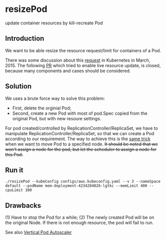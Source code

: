 # resizePod
update container resources by kill-recreate Pod

## Introduction ##
We want to be able resize the resource request/limit for containers of a Pod. 

There was some discussion about this [request](https://github.com/kubernetes/kubernetes/issues/5774) in Kubernetes in March, 2015. The following [PR](https://github.com/kubernetes/kubernetes/pull/8157) which tried to enable live resource update, is closed, because many components and cases should be considered.

## Solution ##
We uses a brute force way to solve this problem: 
* First, delete the orginial Pod; 
* Second, create a new Pod with most of pod.Spec copied from the original Pod, but with new resoure settings.

For pod created/controlled by ReplicationController/ReplicaSet, we have to manipulate ReplicationController/ReplicaSet, 
so that we can create a Pod according to our requirement. The way to achieve this is the [same trick](https://github.com/songbinliu/movePod) when we want to move Pod 
to a specified node. ~~It should be noted that we won't assign a node for the pod, but let the scheduler to assign a node for this Pod.~~


## Run it ##
```console
./resizePod --kubeConfig configs/aws.kubeconfig.yaml --v 3 --nameSpace default --podName mem-deployment-4234284026-lgtkc --memLimit 400 --cpuLimit 100
```


## Drawbacks ##
(1) Have to stop the Pod for a while;
(2) The newly created Pod will be on the original Node. If there is not enough resource, the pod will fail to run.

See also [Vertical Pod Autoscaler](https://github.com/kubernetes/autoscaler/tree/master/vertical-pod-autoscaler/updater)
